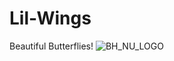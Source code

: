 # Lil-Wings
Beautiful Butterflies!
![BH_NU_LOGO](https://user-images.githubusercontent.com/78245153/200379809-020e8f9a-aa3c-4276-b2f3-23ed48f50742.png)

